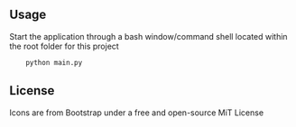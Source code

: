 ## Usage

Start the application through a bash window/command shell located within the root folder for this project
```sh
    python main.py
```

## License



Icons are from Bootstrap under a free and open-source MiT License
